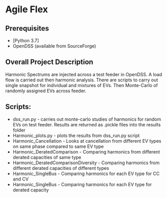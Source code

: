 # Agile Flex

## Prerequisites

- [Python 3.7]
- OpenDSS (available from SourceForge)

## Overall Project Description

Harmonic Spectrums are injected across a test feeder in OpenDSS. A load flow is carried out then harmonic analysis.
There are scripts to carry out single snapshot for individual and mixtures of EVs. Then Monte-Carlo of randomly assigned EVs across feeder.

## Scripts:

- dss_run.py - carries out monte-carlo studies of harmonics for random EVs on test feeder. Results are returned as .pickle files into the results folder
- Harmonic_plots.py - plots the results from dss_run.py script
- Harmonic_Cancellation - Looks at cancellation from different EV types on same phase compared to same EV type
- Harmonic_DeratedComparison - Comparing harmonics from different derated capacities of same type
- Harmonic_DeratedComparisonDiversity - Comparing harmonics from different derated capacities of different types
- Harmonic_SingleBus - Comparing harmonics for each EV type for CC and CV
- Harmonic_SingleBus - Comparing harmonics for each EV type for derated capacity

